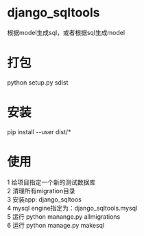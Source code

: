 # django_sqltools
根据model生成sql，或者根据sql生成model


# 打包
python setup.py sdist

# 安装
pip install --user dist/*

# 使用
1 给项目指定一个新的测试数据库  
2 清理所有migration目录  
3 安装app: django_sqltoos  
4 mysql engine指定为：django_sqltools.mysql  
5 运行 python manange.py allmigrations   
6 运行 python manage.py makesql  
